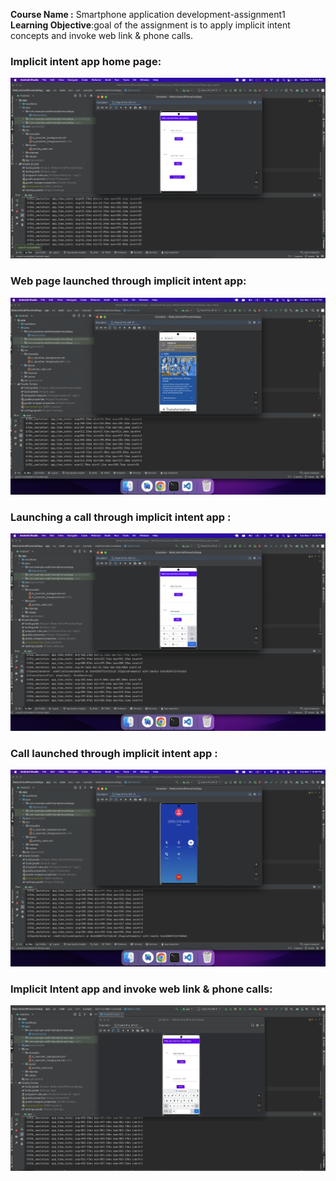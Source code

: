 <b>Course Name :</b> Smartphone application development-assignment1
**Learning Objective**:goal of the assignment is to apply implicit intent concepts and invoke web link & phone calls.
### Implicit intent app home page:
![home](screenshots/MainPage.png)

### Web page launched through implicit intent app: 
![sjsu](screenshots/Sjsu.png)

### Launching a call through implicit intent app :
![phone number](screenshots/phonenumber.png)

### Call launched through implicit intent app :
![ring](screenshots/ring.png)

### Implicit Intent app and invoke web link & phone calls:
![implicit_intent.gif](screenshots/implicit_intent.gif)



